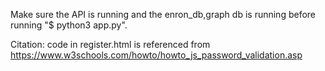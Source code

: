 Make sure the API is running and the enron_db,graph db is running before running "$ python3 app.py".

Citation: code in register.html is referenced from https://www.w3schools.com/howto/howto_js_password_validation.asp
